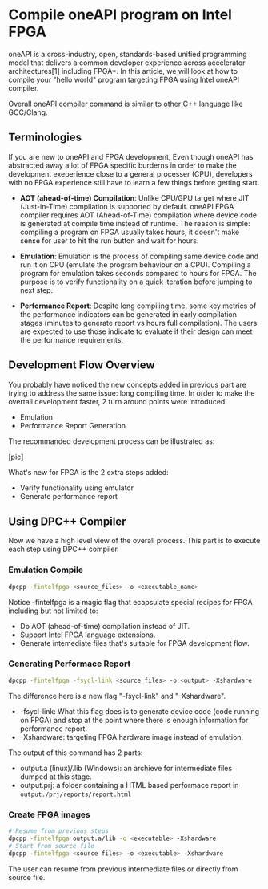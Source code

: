 # Compile oneAPI program on Intel FPGA

oneAPI is a cross-industry, open, standards-based unified programming model that
delivers a common developer experience across accelerator architectures[1] including FPGA*.
In this article, we will look at how to compile your "hello world" program targeting FPGA using
Intel oneAPI compiler.

Overall oneAPI compiler command is similar to other C++ language like GCC/Clang. 

## Terminologies
 If you are new
to oneAPI and FPGA development, 
Even though oneAPI has abstracted away a lot of FPGA specific burderns in order to make the
development exeperience close to a general processer (CPU), developers with no FPGA experience
still have to learn a few things before getting start. 

* **AOT (ahead-of-time) Compilation**: Unlike CPU/GPU target where JIT (Just-in-Time) compilation
is supported by default. oneAPI FPGA compiler requires AOT (Ahead-of-Time) compilation
where device code is generated at compile time instead of runtime. The reason is simple: compiling
a program on FPGA usually takes hours, it doesn't make sense for user to hit the run button and wait
for hours. 

* **Emulation**: Emulation is the process of compiling same device code and run it on CPU (emulate the
program behaviour on a CPU). Compiling a
program for emulation takes seconds compared to hours for FPGA. The purpose is to verify functionality
on a quick iteration before jumping to next step. 

* **Performance Report**: Despite long compiling time, some key metrics of the performance indicators
can be generated in early compilation stages (minutes to generate report vs hours full compilation).
The users are expected to use those indicate to evaluate if their design can meet the performance requirements. 

## Development Flow Overview
You probably have noticed the new concepts added in previous part are trying to address the same issue: long
compiling time. In order to make the overtall development faster, 2 turn around points were introduced:
* Emulation
* Performance Report Generation

The recommanded development process can be illustrated as:

[pic]

What's new for FPGA is the 2 extra steps added:
* Verify functionality using emulator
* Generate performance report

## Using DPC++ Compiler
Now we have a high level view of the overall process. This part is to execute each step using 
DPC++ compiler.


### Emulation Compile
```bash
dpcpp -fintelfpga <source_files> -o <executable_name>
```
Notice -fintelfpga is a magic flag that ecapsulate special recipes for FPGA including but not limited to:
* Do AOT (ahead-of-time) compilation instead of JIT.
* Support Intel FPGA language extensions.
* Generate intemediate files that's suitable for FPGA development flow.

### Generating Performace Report
```bash
dpcpp -fintelfpga -fsycl-link <source_files> -o <output> -Xshardware
```
The difference here is a new flag "-fsycl-link" and "-Xshardware". 
* -fsycl-link: What this flag does is to generate device code (code running on FPGA)
and stop at the point where there is enough information for performance report.
* -Xshardware: targeting FPGA hardware image instead of emulation.  

The output of this command has 2 parts:
* output.a (linux)/.lib (Windows): an archieve for intermediate files dumped at this stage. 
* output.prj: a folder containing a HTML based performace report in `output./prj/reports/report.html` 

### Create FPGA images
```bash
# Resume from previous steps
dpcpp -fintelfpga output.a/lib -o <executable> -Xshardware
# Start from source file
dpcpp -fintelfpga <source files> -o <executable> -Xshardware
```
The user can resume from previous intermediate files or directly from source file. 
